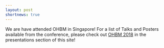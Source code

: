```yaml
---
layout: post
shortnews: true
---
```

We are have attended OHBM in Singapore! For a list of Talks and Posters available from the conference, please check out <a href="http://www.nisox.org/presentations/OHBM2018/">OHBM 2018</a> in the presentations section of this site!
